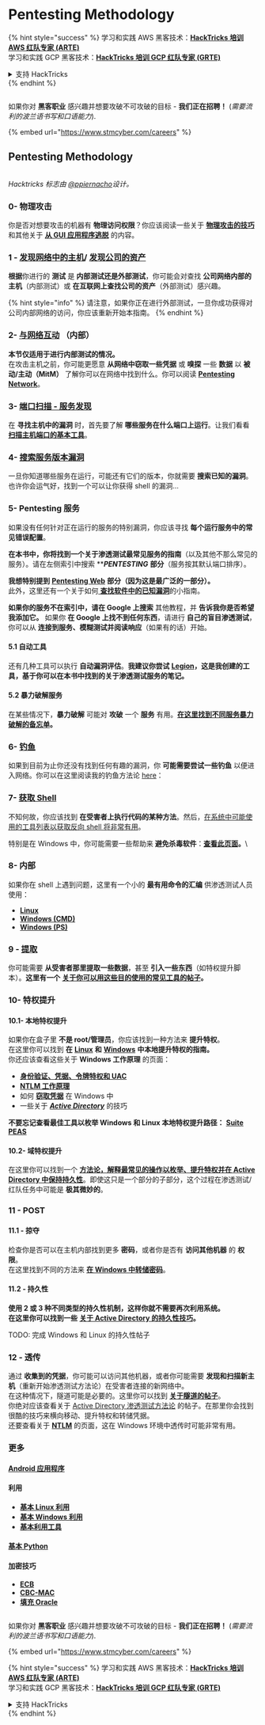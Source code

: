 # Pentesting Methodology

{% hint style="success" %}
学习和实践 AWS 黑客技术：<img src="../.gitbook/assets/arte.png" alt="" data-size="line">[**HackTricks 培训 AWS 红队专家 (ARTE)**](https://training.hacktricks.xyz/courses/arte)<img src="../.gitbook/assets/arte.png" alt="" data-size="line">\
学习和实践 GCP 黑客技术：<img src="../.gitbook/assets/grte.png" alt="" data-size="line">[**HackTricks 培训 GCP 红队专家 (GRTE)**<img src="../.gitbook/assets/grte.png" alt="" data-size="line">](https://training.hacktricks.xyz/courses/grte)

<details>

<summary>支持 HackTricks</summary>

* 查看 [**订阅计划**](https://github.com/sponsors/carlospolop)!
* **加入** 💬 [**Discord 群组**](https://discord.gg/hRep4RUj7f) 或 [**Telegram 群组**](https://t.me/peass) 或 **在** **Twitter** 🐦 [**@hacktricks\_live**](https://twitter.com/hacktricks\_live)**上关注我们。**
* **通过向** [**HackTricks**](https://github.com/carlospolop/hacktricks) 和 [**HackTricks Cloud**](https://github.com/carlospolop/hacktricks-cloud) GitHub 仓库提交 PR 来分享黑客技巧。

</details>
{% endhint %}

<figure><img src="../.gitbook/assets/image (1) (1) (1) (1) (1) (1) (1) (1) (1) (1) (1).png" alt=""><figcaption></figcaption></figure>

如果你对 **黑客职业** 感兴趣并想要攻破不可攻破的目标 - **我们正在招聘！** (_需要流利的波兰语书写和口语能力_).

{% embed url="https://www.stmcyber.com/careers" %}

## Pentesting Methodology

<figure><img src="../.gitbook/assets/HACKTRICKS-logo.svg" alt=""><figcaption></figcaption></figure>

_Hacktricks 标志由_ [_@ppiernacho_](https://www.instagram.com/ppieranacho/)_设计。_

### 0- 物理攻击

你是否对想要攻击的机器有 **物理访问权限**？你应该阅读一些关于 [**物理攻击的技巧**](../hardware-physical-access/physical-attacks.md) 和其他关于 [**从 GUI 应用程序逃脱**](../hardware-physical-access/escaping-from-gui-applications.md) 的内容。

### 1 - [发现网络中的主机](pentesting-network/#discovering-hosts)/ [发现公司的资产](external-recon-methodology/)

**根据**你进行的 **测试** 是 **内部测试还是外部测试**，你可能会对查找 **公司网络内部的主机**（内部测试）或 **在互联网上查找公司的资产**（外部测试）感兴趣。

{% hint style="info" %}
请注意，如果你正在进行外部测试，一旦你成功获得对公司内部网络的访问，你应该重新开始本指南。
{% endhint %}

### **2-** [**与网络互动**](pentesting-network/) **（内部）**

**本节仅适用于进行内部测试的情况。**\
在攻击主机之前，你可能更愿意 **从网络中窃取一些凭据** 或 **嗅探** 一些 **数据** 以 **被动/主动（MitM）** 了解你可以在网络中找到什么。你可以阅读 [**Pentesting Network**](pentesting-network/#sniffing)。

### 3- [端口扫描 - 服务发现](pentesting-network/#scanning-hosts)

在 **寻找主机中的漏洞** 时，首先要了解 **哪些服务在什么端口上运行**。让我们看看[ **扫描主机端口的基本工具**](pentesting-network/#scanning-hosts)。

### **4-** [搜索服务版本漏洞](search-exploits.md)

一旦你知道哪些服务在运行，可能还有它们的版本，你就需要 **搜索已知的漏洞**。也许你会运气好，找到一个可以让你获得 shell 的漏洞...

### **5-** Pentesting 服务

如果没有任何针对正在运行的服务的特别漏洞，你应该寻找 **每个运行服务中的常见错误配置**。

**在本书中，你将找到一个关于渗透测试最常见服务的指南**（以及其他不那么常见的服务）。请在左侧索引中搜索 **_**PENTESTING**_ **部分**（服务按其默认端口排序）。

**我想特别提到** [**Pentesting Web**](../network-services-pentesting/pentesting-web/) **部分（因为这是最广泛的一部分）。**\
此外，这里还有一个关于如何[ **查找软件中的已知漏洞**](search-exploits.md)的小指南。

**如果你的服务不在索引中，请在 Google 上搜索** 其他教程，并 **告诉我你是否希望我添加它。** 如果你 **在 Google 上找不到任何东西**，请进行 **自己的盲目渗透测试**，你可以从 **连接到服务、模糊测试并阅读响应**（如果有的话）开始。

#### 5.1 自动工具

还有几种工具可以执行 **自动漏洞评估**。**我建议你尝试** [**Legion**](https://github.com/carlospolop/legion)**，这是我创建的工具，基于你可以在本书中找到的关于渗透测试服务的笔记。**

#### **5.2 暴力破解服务**

在某些情况下，**暴力破解** 可能对 **攻破** 一个 **服务** 有用。[**在这里找到不同服务暴力破解的备忘单**](brute-force.md)**。**

### 6- [钓鱼](phishing-methodology/)

如果到目前为止你还没有找到任何有趣的漏洞，你 **可能需要尝试一些钓鱼** 以便进入网络。你可以在这里阅读我的钓鱼方法论 [here](phishing-methodology/)：

### **7-** [**获取 Shell**](reverse-shells/)

不知何故，你应该找到 **在受害者上执行代码的某种方法**。然后，[在系统中可能使用的工具列表以获取反向 shell 将非常有用](reverse-shells/)。

特别是在 Windows 中，你可能需要一些帮助来 **避免杀毒软件**：[**查看此页面**](../windows-hardening/av-bypass.md)**。**\\

### 8- 内部

如果你在 shell 上遇到问题，这里有一个小的 **最有用命令的汇编** 供渗透测试人员使用：

* [**Linux**](../linux-hardening/useful-linux-commands.md)
* [**Windows (CMD)**](../windows-hardening/basic-cmd-for-pentesters.md)
* [**Windows (PS)**](../windows-hardening/basic-powershell-for-pentesters/)

### **9 -** [**提取**](exfiltration.md)

你可能需要 **从受害者那里提取一些数据**，甚至 **引入一些东西**（如特权提升脚本）。**这里有一个** [**关于你可以用这些目的使用的常见工具的帖子**](exfiltration.md)**。**

### **10- 特权提升**

#### **10.1- 本地特权提升**

如果你在盒子里 **不是 root/管理员**，你应该找到一种方法来 **提升特权**。\
在这里你可以找到 **在** [**Linux**](../linux-hardening/privilege-escalation/) **和** [**Windows**](../windows-hardening/windows-local-privilege-escalation/) **中本地提升特权的指南。**\
你还应该查看这些关于 **Windows 工作原理** 的页面：

* [**身份验证、凭据、令牌特权和 UAC**](../windows-hardening/authentication-credentials-uac-and-efs/)
* [**NTLM 工作原理**](../windows-hardening/ntlm/)
* 如何 [**窃取凭据**](https://github.com/carlospolop/hacktricks/blob/master/generic-methodologies-and-resources/broken-reference/README.md) 在 Windows 中
* 一些关于 [_**Active Directory**_](../windows-hardening/active-directory-methodology/) 的技巧

**不要忘记查看最佳工具以枚举 Windows 和 Linux 本地特权提升路径：** [**Suite PEAS**](https://github.com/carlospolop/privilege-escalation-awesome-scripts-suite)

#### **10.2- 域特权提升**

在这里你可以找到一个 [**方法论，解释最常见的操作以枚举、提升特权并在 Active Directory 中保持持久性**](../windows-hardening/active-directory-methodology/)。即使这只是一个部分的子部分，这个过程在渗透测试/红队任务中可能是 **极其微妙的**。

### 11 - POST

#### **11**.1 - 掠夺

检查你是否可以在主机内部找到更多 **密码**，或者你是否有 **访问其他机器** 的 **权限**。\
在这里找到不同的方法来 [**在 Windows 中转储密码**](https://github.com/carlospolop/hacktricks/blob/master/generic-methodologies-and-resources/broken-reference/README.md)。

#### 11.2 - 持久性

**使用 2 或 3 种不同类型的持久性机制，这样你就不需要再次利用系统。**\
**在这里你可以找到一些** [**关于 Active Directory 的持久性技巧**](../windows-hardening/active-directory-methodology/#persistence)**。**

TODO: 完成 Windows 和 Linux 的持久性帖子

### 12 - 透传

通过 **收集到的凭据**，你可能可以访问其他机器，或者你可能需要 **发现和扫描新主机**（重新开始渗透测试方法论）在受害者连接的新网络中。\
在这种情况下，隧道可能是必要的。这里你可以找到 [**关于隧道的帖子**](tunneling-and-port-forwarding.md)。\
你绝对应该查看关于 [Active Directory 渗透测试方法论](../windows-hardening/active-directory-methodology/) 的帖子。在那里你会找到很酷的技巧来横向移动、提升特权和转储凭据。\
还要查看关于 [**NTLM**](../windows-hardening/ntlm/) 的页面，这在 Windows 环境中透传时可能非常有用。

### 更多

#### [Android 应用程序](../mobile-pentesting/android-app-pentesting/)

#### **利用**

* [**基本 Linux 利用**](broken-reference/)
* [**基本 Windows 利用**](../binary-exploitation/windows-exploiting-basic-guide-oscp-lvl.md)
* [**基本利用工具**](../binary-exploitation/basic-stack-binary-exploitation-methodology/tools/)

#### [**基本 Python**](python/)

#### **加密技巧**

* [**ECB**](../crypto-and-stego/electronic-code-book-ecb.md)
* [**CBC-MAC**](../crypto-and-stego/cipher-block-chaining-cbc-mac-priv.md)
* [**填充 Oracle**](../crypto-and-stego/padding-oracle-priv.md)

<figure><img src="../.gitbook/assets/image (1) (1) (1) (1) (1) (1) (1) (1) (1) (1) (1).png" alt=""><figcaption></figcaption></figure>

如果你对 **黑客职业** 感兴趣并想要攻破不可攻破的目标 - **我们正在招聘！** (_需要流利的波兰语书写和口语能力_).

{% embed url="https://www.stmcyber.com/careers" %}

{% hint style="success" %}
学习和实践 AWS 黑客技术：<img src="../.gitbook/assets/arte.png" alt="" data-size="line">[**HackTricks 培训 AWS 红队专家 (ARTE)**](https://training.hacktricks.xyz/courses/arte)<img src="../.gitbook/assets/arte.png" alt="" data-size="line">\
学习和实践 GCP 黑客技术：<img src="../.gitbook/assets/grte.png" alt="" data-size="line">[**HackTricks 培训 GCP 红队专家 (GRTE)**<img src="../.gitbook/assets/grte.png" alt="" data-size="line">](https://training.hacktricks.xyz/courses/grte)

<details>

<summary>支持 HackTricks</summary>

* 查看 [**订阅计划**](https://github.com/sponsors/carlospolop)!
* **加入** 💬 [**Discord 群组**](https://discord.gg/hRep4RUj7f) 或 [**Telegram 群组**](https://t.me/peass) 或 **在** **Twitter** 🐦 [**@hacktricks\_live**](https://twitter.com/hacktricks\_live)**上关注我们。**
* **通过向** [**HackTricks**](https://github.com/carlospolop/hacktricks) 和 [**HackTricks Cloud**](https://github.com/carlospolop/hacktricks-cloud) GitHub 仓库提交 PR 来分享黑客技巧。

</details>
{% endhint %}
